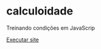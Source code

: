 # calculoidade
 Treinando condições em JavaScrip

<a href="https://caroline456.github.io/Calculadora-de-idade/modelo3.html">Executar site</a>